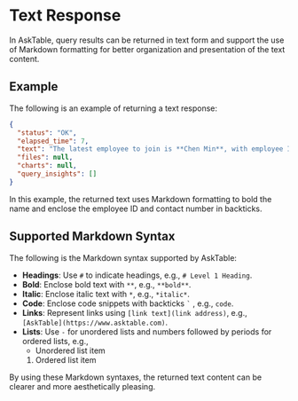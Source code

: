 # Text Response

In AskTable, query results can be returned in text form and support the use of Markdown formatting for better organization and presentation of the text content.

## Example

The following is an example of returning a text response:

```json
{
  "status": "OK",
  "elapsed_time": 7,
  "text": "The latest employee to join is **Chen Min**, with employee ID `5`, and contact number `13800000001`.",
  "files": null,
  "charts": null,
  "query_insights": []
}
```

In this example, the returned text uses Markdown formatting to bold the name and enclose the employee ID and contact number in backticks.

## Supported Markdown Syntax

The following is the Markdown syntax supported by AskTable:

- **Headings**: Use `#` to indicate headings, e.g., `# Level 1 Heading`.
- **Bold**: Enclose bold text with `**`, e.g., `**bold**`.
- **Italic**: Enclose italic text with `*`, e.g., `*italic*`.
- **Code**: Enclose code snippets with backticks `` ` `` , e.g., ```code```.
- **Links**: Represent links using `[link text](link address)`, e.g., `[AskTable](https://www.asktable.com)`.
- **Lists**: Use `-` for unordered lists and numbers followed by periods for ordered lists, e.g.,
  - Unordered list item
  1. Ordered list item

By using these Markdown syntaxes, the returned text content can be clearer and more aesthetically pleasing.